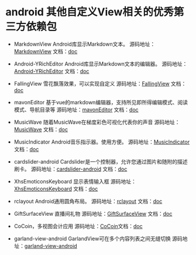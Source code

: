 

# android 其他自定义View相关的优秀第三方依赖包

* MarkdownView Android库显示Markdown文本。
源码地址：[MarkdownView](https://github.com/tiagohm/MarkdownView) 文档：[doc](https://github.com/tiagohm/MarkdownView/blob/master/README.md)

* Android-YRichEditor Android库显示Markdown文本的编辑器。
源码地址：[Android-YRichEditor](https://github.com/YeDaxia/Android-YRichEditor) 文档：[doc](https://github.com/YeDaxia/Android-YRichEditor/blob/master/README.md)

* FallingView 雪花飘落效果，可以实现自定义
源码地址：[FallingView](https://github.com/DingMouRen/FallingView) 文档：[doc](https://github.com/DingMouRen/FallingView/blob/master/README.md)

* mavonEditor  基于vue的markdown编辑器，支持所见即所得编辑模式、阅读模式、导航目录等
源码地址：[mavonEditor](https://github.com/hinesboy/mavonEditor) 文档：[doc](https://github.com/hinesboy/mavonEditor/blob/master/README.md)

* MusicWave  随着MusicWave在梯度彩色可视化代表你的声音
源码地址：[MusicWave](https://github.com/akshay2211/MusicWave) 文档：[doc](https://github.com/akshay2211/MusicWave/blob/master/README.md)

* MusicIndicator  Android音乐指示器。使用方便。
源码地址：[MusicIndicator](https://github.com/Taishi-Y/MusicIndicator) 文档：[doc](https://github.com/Taishi-Y/MusicIndicator/blob/master/README.md)

* cardslider-android Cardslider是一个控制器，允许您通过图片和随附的描述刷卡。
源码地址：[cardslider-android](https://github.com/Ramotion/cardslider-android) 文档：[doc](https://github.com/Ramotion/cardslider-android/blob/master/README.md)

* XhsEmoticonsKeyboard 显示表情输入框
源码地址：[XhsEmoticonsKeyboard](https://github.com/w446108264/XhsEmoticonsKeyboard) 文档：[doc](https://github.com/w446108264/XhsEmoticonsKeyboard/blob/master/README.md)
 
* rclayout Android通用圆角布局。
源码地址：[rclayout](https://github.com/GcsSloop/rclayout) 文档：[doc](https://github.com/GcsSloop/rclayout/blob/master/README.md)

* GiftSurfaceView 直播间礼物
源码地址：[GiftSurfaceView](https://github.com/jenly1314/GiftSurfaceView) 文档：[doc](https://github.com/jenly1314/GiftSurfaceView/blob/master/README.md)

* CoCoin，多视图会计应用
源码地址：[CoCoin](https://github.com/Nightonke/CoCoin)文档：[doc](https://github.com/Nightonke/CoCoin/blob/master/README.md)

* garland-view-android GarlandView可在多个内容列表之间无缝切换
源码地址：[garland-view-android](https://github.com/Ramotion/garland-view-android)
